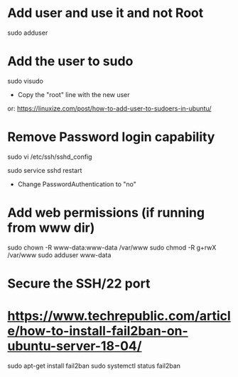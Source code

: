 # Add user and use it and not Root
sudo adduser <username>

# Add the user to sudo
sudo visudo 
- Copy the "root" line with the new user 

or: https://linuxize.com/post/how-to-add-user-to-sudoers-in-ubuntu/

# Remove Password login capability
sudo vi /etc/ssh/sshd_config

sudo service sshd restart

- Change PasswordAuthentication to "no"

# Add web permissions (if running from www dir)
sudo chown -R www-data:www-data /var/www
sudo chmod -R  g+rwX /var/www
sudo adduser <user> www-data

# Secure the SSH/22 port
# https://www.techrepublic.com/article/how-to-install-fail2ban-on-ubuntu-server-18-04/
sudo apt-get install fail2ban
sudo systemctl status fail2ban
